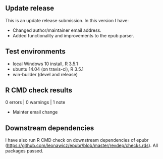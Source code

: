 ## Update release

This is an update release submission. In this version I have:

* Changed author/maintainer email address.
* Added functionality and improvements to the epub parser.

## Test environments
* local Windows 10 install, R 3.5.1
* ubuntu 14.04 (on travis-ci), R 3.5.1
* win-builder (devel and release)

## R CMD check results

0 errors | 0 warnings | 1 note

* Mainter email change

## Downstream dependencies

I have also run R CMD check on downstream dependencies of epubr 
(https://github.com/leonawicz/epubr/blob/master/revdep/checks.rds). 
All packages passed.
